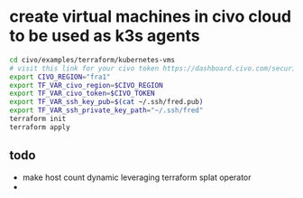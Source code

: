 # create virtual machines in civo cloud to be used as k3s agents

```sh
cd civo/examples/terraform/kubernetes-vms
# visit this link for your civo token https://dashboard.civo.com/security
export CIVO_REGION="fra1"
export TF_VAR_civo_region=$CIVO_REGION
export TF_VAR_civo_token=$CIVO_TOKEN
export TF_VAR_ssh_key_pub=$(cat ~/.ssh/fred.pub)
export TF_VAR_ssh_private_key_path="~/.ssh/fred"
terraform init
terraform apply
```

## todo 
- make host count dynamic leveraging terraform splat operator
- 
